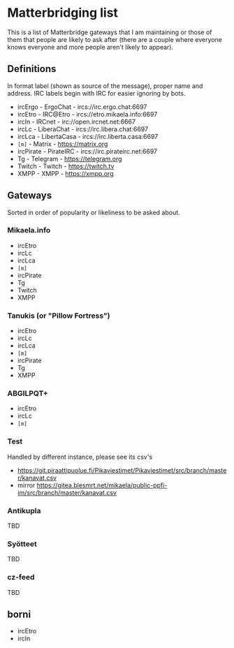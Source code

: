 # Matterbridging list

This is a list of Matterbridge gateways that I am maintaining or those of
them that people are likely to ask after (there are a couple where everyone
knows everyone and more people aren't likely to appear).

## Definitions

In format label (shown as source of the message), proper name and address.
IRC labels begin with IRC for easier ignoring by bots.

- ircErgo - ErgoChat - ircs://irc.ergo.chat:6697
- ircEtro - IRC@Etro - ircs://etro.mikaela.info:6697
- ircIn - IRCnet - irc://open.ircnet.net:6667
- ircLc - LiberaChat - ircs://irc.libera.chat:6697
- ircLca - LibertaCasa - ircs://irc.liberta.casa:6697
- `[m]` - Matrix - https://matrix.org
- ircPirate - PirateIRC - ircs://irc.pirateirc.net:6697
- Tg - Telegram - https://telegram.org
- Twitch - Twitch - https://twitch.tv
- XMPP - XMPP - https://xmpp.org

## Gateways

Sorted in order of popularity or likeliness to be asked about.

### Mikaela.info

- ircEtro
- ircLc
- ircLca
- `[m]`
- ircPirate
- Tg
- Twitch
- XMPP

### Tanukis (or "Pillow Fortress")

- ircEtro
- ircLc
- ircLca
- `[m]`
- ircPirate
- Tg
- XMPP

### ABGILPQT+

- ircEtro
- ircLc
- `[m]`

### Test

Handled by different instance, please see its csv's

- https://git.piraattipuolue.fi/Pikaviestimet/Pikaviestimet/src/branch/master/kanavat.csv
- mirror https://gitea.blesmrt.net/mikaela/public-ppfi-im/src/branch/master/kanavat.csv

### Antikupla

TBD

### Syötteet

TBD

### cz-feed

TBD

## borni

- ircEtro
- ircIn
